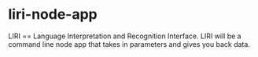 # liri-node-app
 LIRI == Language Interpretation and Recognition Interface. LIRI will be a command line node app that takes in parameters and gives you back data.
